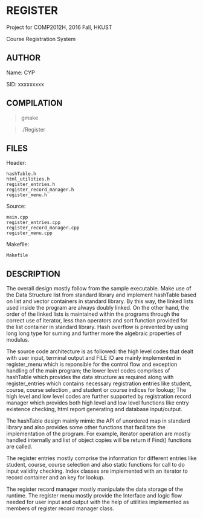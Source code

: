 REGISTER
==================================================

Project for COMP2012H, 2016 Fall, HKUST

Course Registration System


AUTHOR
--------------------------------------------------

Name: CYP

SID: xxxxxxxxx


COMPILATION
--------------------------------------------------

>gmake

>./Register


FILES
--------------------------------------------------

Header:

	hashTable.h
	html_utilities.h
	register_entries.h
	register_record_manager.h
	register_menu.h

Source:

	main.cpp
	register_entries.cpp
	register_record_manager.cpp
	register_menu.cpp

Makefile:

	Makefile


DESCRIPTION
---------------------------------------------------
	
The overall design mostly follow from the sample 
executable. Make use of the Data Structure list from 
standard library and implement hashTable based on 
list and vector containers in standard library. By 
this way, the linked lists used inside the program
are always doubly linked. On the other hand, the order
of the linked lists is maintained within the programs
through the correct use of iterator, less than operators
and sort function provided for the list container in 
standard library. Hash overflow is prevented by using 
long long type for suming and further more the algebraic
properties of modulus.

The source code architecture is as followed: the high
level codes that dealt with user input, terminal output
and FILE IO are mainly implemented in register_menu which
is reponsible for the control flow and exception handling
of the main program; the lower level codes comprises of 
hashTable which provides the data structure as required 
along with register_entries which contains necessary
registration entries like student, course, course selection
, and student or course indices for lookup; The high level
and low level codes are further supported by registration
record manager which provides both high level and low
level functions like entry existence checking, html report 
generating and database input/output.

The hashTable design mainly mimic the API of unordered
map in standard library and also provides some other functions
that facilitate the implementation of the program. For 
example, iterator operation are mostly handled internally
and list of object copies will be return if Find()
functions are called.

The register entries mostly comprise the information for
different entries like student, course, course selection
and also static functions for call to do input validity 
checking. Index classes are implemented with an iterator 
to record container and an key for lookup.

The register record manager mostly manipulate the data
storage of the runtime. The register menu mostly provide
the Interface and logic flow needed for user input and output
with the help of utilities implemented as members of register 
record manager class. 





























